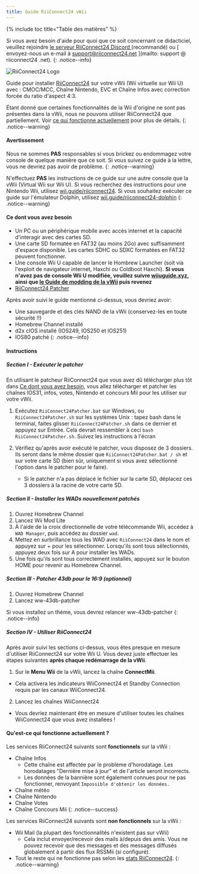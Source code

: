 ```yaml
---
title: Guide RiiConnect24 vWii
---
```


{% include toc title="Table des matières" %}

Si vous avez besoin d'aide pour quoi que ce soit concernant ce didacticiel, veuillez rejoindre [ le serveur RiiConnect24 Discord ](https://discord.gg/rc24) (recommandé) ou \[ envoyez-nous un e-mail à support@riiconnect24.net \](mailto: support @ riiconnect24 .net).
{: .notice--info}

![RiiConnect24 Logo](/images/WiiRC24Logo.jpg)

Guide pour installer [RiiConnect24](https://rc24.xyz) sur votre vWii (Wii virtuelle sur Wii U) avec : CMOC/MCC, Chaîne Nintendo, EVC et Chaîne Infos avec correction forcée du ratio d'aspect 4:3.

Étant donné que certaines fonctionnalités de la Wii d'origine ne sont pas présentes dans la vWii, nous ne pouvons utiliser RiiConnect24 que partiellement. Voir [ce qui fonctionne actuellement](#whats-currently-working) pour plus de détails.
{: .notice--warning}

#### Avertissement

Nous ne sommes **PAS** responsables si vous brickez ou endommagez votre console de quelque manière que ce soit. Si vous suivez ce guide à la lettre, vous ne devriez pas avoir de problème.
{: .notice--warning}

N'effectuez **PAS** les instructions de ce guide sur une autre console que la vWii (Virtual Wii sur Wii U). Si vous recherchez des instructions pour une Nintendo Wii, utilisez [wii.guide/riiconnect24](riiconnect24). Si vous souhaitez exécuter ce guide sur l'émulateur Dolphin, utilisez [wii.guide/riiconnect24-dolphin](/riiconnect24-dolphin)
{: .notice--warning}

#### Ce dont vous avez besoin

* Un PC ou un périphérique mobile avec accès internet et la capacité d'interagir avec des cartes SD.
* Une carte SD formatée en FAT32 (au moins 2Go) avec suffisamment d'espace disponible. Les cartes SDHC ou SDXC formatées en FAT32 peuvent fonctionner.
* Une console Wii U capable de lancer le Hombrew Launcher (soit via l'exploit de navigateur internet, Haxchi ou Coldboot Haxchi). **Si vous n'avez pas de console Wii U modifiée, veuillez suivre [wiiuguide.xyz](https://wiiuguide.xyz), ainsi que [le Guide de modding de la vWii](https://wiiuguide.xyz/#/vwii-modding) puis revenez**
* [RiiConnect24 Patcher](https://github.com/RiiConnect24/RiiConnect24-Patcher/releases)

Après avoir suivi le guide mentionné ci-dessus, vous devriez avoir:
* Une sauvegarde et des clés NAND de la vWii (conservez-les en toute sécurité !!)
* Homebrew Channel installé
* d2x cIOS installé (IOS249, IOS250 et IOS251)
* IOS80 patché
{: .notice--info}

#### Instructions

##### Section I - Exécuter le patcher

En utilisant le patcheur RiiConnect24 que vous avez dû télécharger plus tôt dans [Ce dont vous avez besoin](#what-you-need), vous allez télécharger et patcher les chaînes IOS31, infos, votes, Nintendo et concours Mii pour les utiliser sur votre vWii.

1. Exécutez `RiiConnect24Patcher.bat` sur Windows, ou `RiiConnect24Patcher.sh` sur les systèmes Unix : tapez bash dans le terminal, faites glisser `RiiConnect24Patcher.sh` dans ce dernier et appuyez sur Entrée. Cela devrait ressembler à ceci `bash RiiConnect24Patcher.sh`. Suivez les instructions à l'écran

2. Vérifiez qu'après avoir exécuté le patcher, vous disposez de 3 dossiers. Ils seront dans le même dossier que `RiiConnect24Patcher.bat / sh` et sur votre carte SD (bien sûr, uniquement si vous avez sélectionné l'option dans le patcher pour le faire).
   - Si le patcher n'a pas déplacé le fichier sur la carte SD, déplacez ces 3 dossiers à la racine de votre carte SD.

##### Section II - Installer les WADs nouvellement patchés

1. Ouvrez Homebrew Channel
2. Lancez Wii Mod Lite
3. À l'aide de la croix directionnelle de votre télécommande Wii, accédez à `WAD Manager`, puis accédez au dossier `wad`.
4. Mettez en surbrillance tous les WAD avec `RiiConnect24` dans le nom et appuyez sur + pour les sélectionner. Lorsqu'ils sont tous sélectionnés, appuyez deux fois sur A pour installer les WADs.
5. Une fois qu'ils sont tous correctement installés, appuyez sur le bouton HOME pour revenir au Homebrew Channel.

##### Section III - Patcher 43db pour le 16:9 (optionnel)

1. Ouvrez Homebrew Channel
2. Lancez ww-43db-patcher

Si vous installez un thème, vous devrez relancer ww-43db-patcher
{: .notice--info}

##### Section IV - Utiliser RiiConnect24

Après avoir suivi les sections ci-dessus, vous êtes presque en mesure d'utiliser RiiConnect24 sur votre Wii U. Vous devez juste effectuer les étapes suivantes **après chaque redémarrage de la vWii**.

1. Sur le **Menu Wii** de la vWii, lancez la chaîne **ConnectMii**.
* Cela activera les indicateurs WiiConnect24 et Standby Connection requis par les canaux WiiConnect24.
2. Lancez les chaînes WiiConnect24
* Vous devriez maintenant être en mesure d'utiliser toutes les chaînes WiiConnect24 que vous avez installées !

#### Qu'est-ce qui fonctionne actuellement ?
Les services RiiConnect24 suivants sont **fonctionnels** sur la vWii :
* Chaîne Infos
    * Cette chaîne est affectée par le problème d'horodatage. Les horodatages "Dernière mise à jour" et de l'article seront incorrects.
    * Les données de la bannière sont également connues pour ne pas fonctionner, renvoyant `Impossible d'obtenir les données.`
* Chaîne météo
* Chaîne Nintendo
* Chaîne Votes
* Chaîne Concours Mii
{: .notice--success}

Les services RiiConnect24 suivants sont **non fonctionnels** sur la vWii :
* Wii Mail (la plupart des fonctionnalités n'existent pas sur vWii)
    * Cela inclut envoyer/recevoir des mails à/depuis des amis. Vous ne pouvez recevoir que des messages et des messages diffusés globalement à partir des flux RSSMii (si configuré).
* Tout le reste qui ne fonctionne pas selon les [stats RiiConnect24](https://rc24.xyz/stats/index.html).
{: .notice--warning}
